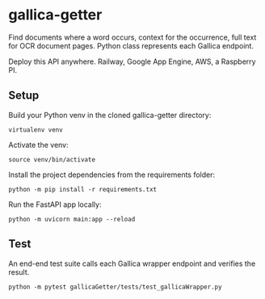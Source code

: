 # gallica-getter
Find documents where a word occurs, context for the occurrence, full text for OCR document pages. Python class represents each Gallica endpoint.

Deploy this API anywhere. Railway, Google App Engine, AWS, a Raspberry PI. 
## Setup

Build your Python venv in the cloned gallica-getter directory:
```
virtualenv venv
```
Activate the venv:
```
source venv/bin/activate
```
Install the project dependencies from the requirements folder:
```
python -m pip install -r requirements.txt
```
Run the FastAPI app locally:
```
python -m uvicorn main:app --reload
```

## Test

An end-end test suite calls each Gallica wrapper endpoint and verifies the result. 

```
python -m pytest gallicaGetter/tests/test_gallicaWrapper.py
```

